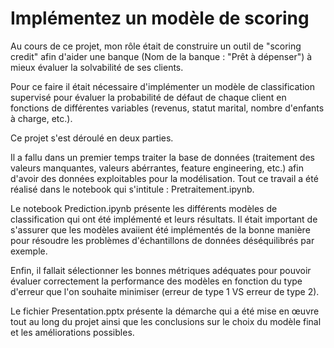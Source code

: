 # Implémentez un modèle de scoring

Au cours de ce projet, mon rôle était de construire un outil de "scoring credit" afin d'aider une banque (Nom de la banque : "Prêt à dépenser") à mieux évaluer la solvabilité de ses clients.

Pour ce faire il était nécessaire d'implémenter un modèle de classification supervisé pour évaluer la probabilité de défaut de chaque client en fonctions de différentes variables (revenus, statut marital, nombre d'enfants à charge, etc.).

Ce projet s'est déroulé en deux parties.

Il a fallu dans un premier temps traiter la base de données (traitement des valeurs manquantes, valeurs abérrantes, feature engineering, etc.) afin d'avoir des données exploitables pour la modélisation. Tout ce travail a été réalisé dans le notebook qui s'intitule : Pretraitement.ipynb.

Le notebook Prediction.ipynb présente les différents modèles de classification qui ont été implémenté et leurs résultats. Il était important de s'assurer que les modèles avaiient été implémentés de la bonne manière pour résoudre les problèmes d'échantillons de données déséquilibrés par exemple.

Enfin, il fallait sélectionner les bonnes métriques adéquates pour pouvoir évaluer correctement la performance des modèles en fonction du type d'erreur que l'on souhaite minimiser (erreur de type 1 VS erreur de type 2). 

Le fichier Presentation.pptx présente la démarche qui a été mise en œuvre tout au long du projet ainsi que les conclusions sur le choix du modèle final et les améliorations possibles.
